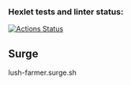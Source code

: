 ### Hexlet tests and linter status:
[![Actions Status](https://github.com/vasilievpg/layout-designer-project-lvl2/workflows/hexlet-check/badge.svg)](https://github.com/vasilievpg/layout-designer-project-lvl2/actions)


## Surge
lush-farmer.surge.sh
